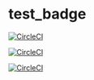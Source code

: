 # test_badge

[![CircleCI](https://circleci.com/gh/circleci/circleci-docs.svg?style=svg)](https://circleci.com/gh/circleci/circleci-docs)


[![CircleCI](https://circleci.com/gh/HennaAbbas/test_badge.svg?style=svg)](https://circleci.com/gh/HennaAbbas/test_badge)


[![CircleCI](https://circleci.com/gh/HennaAbbas/test_badge/test.svg?style=svg)](https://circleci.com/gh/HennaAbbas/test_badge/test)
